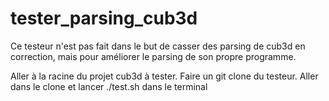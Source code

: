 # tester_parsing_cub3d

Ce testeur n'est pas fait dans le but de casser des parsing de cub3d en correction, mais pour améliorer le parsing de son propre programme.

Aller à la racine du projet cub3d à tester. Faire un git clone du testeur. Aller dans le clone et lancer ./test.sh dans le terminal
